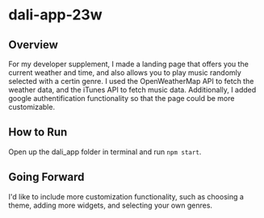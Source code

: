 # dali-app-23w

## Overview
For my developer supplement, I made a landing page that offers you the current weather and time, and also allows you to play music randomly selected with a certin genre. I used the OpenWeatherMap API to fetch the weather data, and the iTunes API to fetch music data. Additionally, I added google authentification functionality so that the page could be more customizable. 

## How to Run
Open up the dali_app folder in terminal and run `npm start`. 

## Going Forward
I'd like to include more customization functionality, such as choosing a theme, adding more widgets, and selecting your own genres. 
